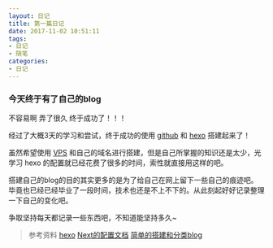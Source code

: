 ```yaml
---
layout: 日记
title: 第一篇日记
date: 2017-11-02 10:51:11
tags:
- 日记
- 随笔
categories:
- 日记
---
```

### 今天终于有了自己的blog
不容易啊 弄了很久 终于成功了！！！
<!--- more --->

经过了大概3天的学习和尝试，终于成功的使用 [github](http://github.com) 和 [hexo](https://hexo.io/zh-cn/index.html) 搭建起来了！


虽然希望使用 [VPS](https://www.vultr.com/) 和自己的域名进行搭建，但是自己所掌握的知识还是太少，光学习 hexo 的配置就已经花费了很多的时间，索性就直接用这样的吧。

搭建自己的blog的目的其实更多的是为了给自己在网上留下一些自己的痕迹吧。毕竟也已经已经毕业了一段时间，技术也还是不上不下的。从此刻起好好记录整理一下自己的变化吧。

争取坚持每天都记录一些东西吧，不知道能坚持多久~
<br>

>参考资料
>[hexo](https://hexo.io/zh-cn/)
>[Next的配置文档](http://theme-next.iissnan.com/theme-settings.html#categories-page)
>[简单的搭建和分类blog](http://www.cnblogs.com/sun-haiyu/p/7027093.html)
>